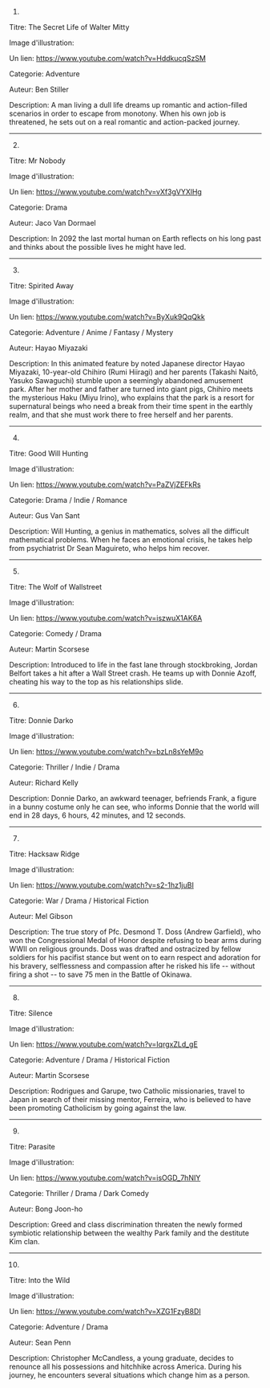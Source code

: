 1) 

Titre: The Secret Life of Walter Mitty 

Image d'illustration: 

Un lien: https://www.youtube.com/watch?v=HddkucqSzSM

Categorie: Adventure

Auteur:  Ben Stiller

Description: A man living a dull life dreams up romantic and action-filled scenarios in order to escape from monotony. When his own job is threatened, he sets out on a real romantic and action-packed journey.

_____


2)
Titre: Mr Nobody

Image d'illustration: 

Un lien: https://www.youtube.com/watch?v=vXf3gVYXlHg

Categorie: Drama

Auteur: Jaco Van Dormael

Description: In 2092 the last mortal human on Earth reflects on his long past and thinks about the possible lives he might have led.

_____

3)
Titre: Spirited Away

Image d'illustration:

Un lien: https://www.youtube.com/watch?v=ByXuk9QqQkk

Categorie: Adventure / Anime / Fantasy / Mystery

Auteur: Hayao Miyazaki

Description: In this animated feature by noted Japanese director Hayao Miyazaki, 10-year-old Chihiro (Rumi Hiiragi) and her parents (Takashi Naitô, Yasuko Sawaguchi) stumble upon a seemingly abandoned amusement park. After her mother and father are turned into giant pigs, Chihiro meets the mysterious Haku (Miyu Irino), who explains that the park is a resort for supernatural beings who need a break from their time spent in the earthly realm, and that she must work there to free herself and her parents.

_____

4)
Titre: Good Will Hunting 

Image d'illustration:

Un lien: https://www.youtube.com/watch?v=PaZVjZEFkRs

Categorie: Drama / Indie / Romance

Auteur: Gus Van Sant

Description: Will Hunting, a genius in mathematics, solves all the difficult mathematical problems. When he faces an emotional crisis, he takes help from psychiatrist Dr Sean Maguireto, who helps him recover.

_____

5)
Titre: The Wolf of Wallstreet

Image d'illustration:

Un lien: https://www.youtube.com/watch?v=iszwuX1AK6A

Categorie: Comedy / Drama  

Auteur: Martin Scorsese

Description: Introduced to life in the fast lane through stockbroking, Jordan Belfort takes a hit after a Wall Street crash. He teams up with Donnie Azoff, cheating his way to the top as his relationships slide.

_____

6)
Titre: Donnie Darko

Image d'illustration:

Un lien: https://www.youtube.com/watch?v=bzLn8sYeM9o

Categorie: Thriller / Indie / Drama

Auteur: Richard Kelly

Description: Donnie Darko, an awkward teenager, befriends Frank, a figure in a bunny costume only he can see, who informs Donnie that the world will end in 28 days, 6 hours, 42 minutes, and 12 seconds.

_____

7)
Titre: Hacksaw Ridge

Image d'illustration:

Un lien: https://www.youtube.com/watch?v=s2-1hz1juBI

Categorie: War / Drama / Historical Fiction

Auteur: Mel Gibson

Description: The true story of Pfc. Desmond T. Doss (Andrew Garfield), who won the Congressional Medal of Honor despite refusing to bear arms during WWII on religious grounds. Doss was drafted and ostracized by fellow soldiers for his pacifist stance but went on to earn respect and adoration for his bravery, selflessness and compassion after he risked his life -- without firing a shot -- to save 75 men in the Battle of Okinawa.

_____

8)
Titre: Silence

Image d'illustration:

Un lien: https://www.youtube.com/watch?v=IqrgxZLd_gE

Categorie: Adventure / Drama / Historical Fiction

Auteur: Martin Scorsese

Description: Rodrigues and Garupe, two Catholic missionaries, travel to Japan in search of their missing mentor, Ferreira, who is believed to have been promoting Catholicism by going against the law.


_____

9)
Titre: Parasite

Image d'illustration:

Un lien: https://www.youtube.com/watch?v=isOGD_7hNIY

Categorie: Thriller / Drama / Dark Comedy
 
Auteur: Bong Joon-ho

Description: Greed and class discrimination threaten the newly formed symbiotic relationship between the wealthy Park family and the destitute Kim clan.

_____

10)
Titre: Into the Wild 

Image d'illustration: 

Un lien: https://www.youtube.com/watch?v=XZG1FzyB8DI

Categorie: Adventure / Drama

Auteur: Sean Penn

Description: Christopher McCandless, a young graduate, decides to renounce all his possessions and hitchhike across America. During his journey, he encounters several situations which change him as a person.
